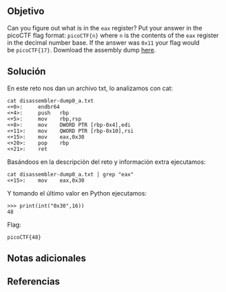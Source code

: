 ## Objetivo
Can you figure out what is in the `eax` register? Put your answer in the picoCTF flag format: `picoCTF{n}` where `n` is the contents of the `eax` register in the decimal number base. If the answer was `0x11` your flag would be `picoCTF{17}`.
Download the assembly dump [here](https://artifacts.picoctf.net/c/509/disassembler-dump0_a.txt).
## Solución
En este reto nos dan un archivo txt, lo analizamos con cat:
```
cat disassembler-dump0_a.txt 
<+0>:     endbr64 
<+4>:     push   rbp
<+5>:     mov    rbp,rsp
<+8>:     mov    DWORD PTR [rbp-0x4],edi
<+11>:    mov    QWORD PTR [rbp-0x10],rsi
<+15>:    mov    eax,0x30
<+20>:    pop    rbp
<+21>:    ret
```

Basándoos en la descripción del reto y información extra ejecutamos:
```
cat disassembler-dump0_a.txt | grep "eax"
<+15>:    mov    eax,0x30
```

Y tomando el último valor en Python ejecutamos:
```
>>> print(int("0x30",16))
48
```

Flag:
```
picoCTF{48}
```
## Notas adicionales
## Referencias